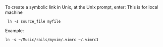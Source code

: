 To create a symbolic link in Unix, at the Unix prompt, enter: This is for local machine

```
 ln -s source_file myfile

```

Example:

```
ln -s ~/Music/rails/myvim/.vimrc ~/.vimrc1

```
